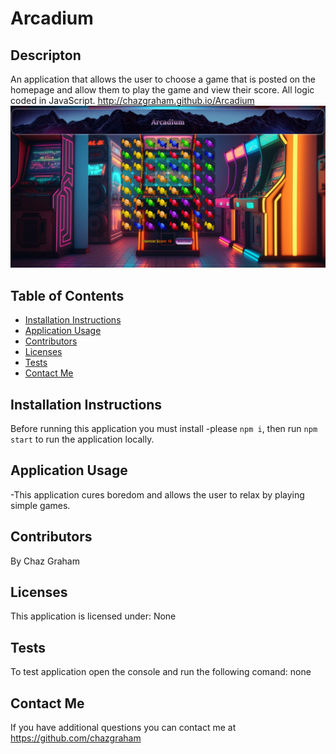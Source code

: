 # Arcadium

## Descripton
An application that allows the user to choose a game that is posted on the homepage and allow them to play the game and view their score. All logic coded in JavaScript. 
http://chazgraham.github.io/Arcadium
![](./src/assets/images/backroundImgs/ReadMe.jpg)

## Table of Contents
  * [Installation Instructions](#installation-instructions)
  * [Application Usage](#application-usage)
  * [Contributors](#contributors)
  * [Licenses](#licenses)
  * [Tests](#tests)
  * [Contact Me](#contact-me)

## Installation Instructions
Before running this application you must install -please `npm i`, then run `npm start` to run the application locally.

## Application Usage
-This application cures boredom and allows the user to relax by playing simple games.

## Contributors
By Chaz Graham

## Licenses
This application is licensed under: None

## Tests
To test application open the console and run the following comand: none

## Contact Me
If you have additional questions you can contact me at https://github.com/chazgraham